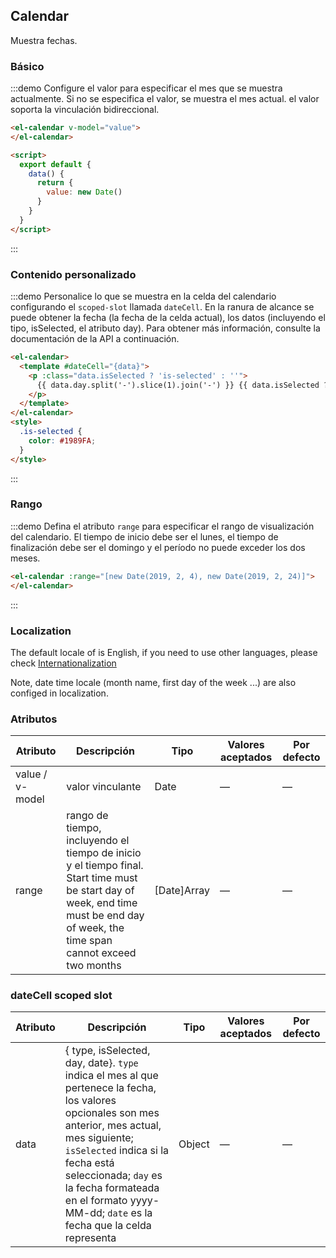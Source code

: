 ## Calendar

Muestra fechas.

### Básico

:::demo Configure el valor para especificar el mes que se muestra actualmente. Si no se especifica el valor, se muestra el mes actual. el valor soporta la vinculación bidireccional.
```html
<el-calendar v-model="value">
</el-calendar>

<script>
  export default {
    data() {
      return {
        value: new Date()
      }
    }
  }
</script>
```
:::

### Contenido personalizado

:::demo Personalice lo que se muestra en la celda del calendario configurando el `scoped-slot` llamada `dateCell`. En la ranura de alcance se puede obtener la fecha (la fecha de la celda actual), los datos (incluyendo el tipo, isSelected, el atributo day). Para obtener más información, consulte la documentación de la API a continuación.

```html
<el-calendar>
  <template #dateCell="{data}">
    <p :class="data.isSelected ? 'is-selected' : ''">
      {{ data.day.split('-').slice(1).join('-') }} {{ data.isSelected ? '✔️' : '' }}
    </p>
  </template>
</el-calendar>
<style>
  .is-selected {
    color: #1989FA;
  }
</style>
```
:::

### Rango

:::demo Defina el atributo `range` para especificar el rango de visualización del calendario. El tiempo de inicio debe ser el lunes, el tiempo de finalización debe ser el domingo y el período no puede exceder los dos meses.
```html
<el-calendar :range="[new Date(2019, 2, 4), new Date(2019, 2, 24)]">
</el-calendar>
```
:::

### Localization

The default locale of is English, if you need to use other languages, please check [Internationalization](#/es/component/i18n)

Note, date time locale (month name, first day of the week ...) are also configed in localization.

### Atributos
| Atributo        | Descripción        | Tipo      | Valores aceptados     | Por defecto |
|-----------------|------------------- |---------- |---------------------- |------------ |
| value / v-model | valor vinculante   | Date | —            | —           |
| range           | rango de tiempo, incluyendo el tiempo de inicio y el tiempo final. Start time must be start day of week, end time must be end day of week, the time span cannot exceed two months | [Date]Array     | —           | —      |

### dateCell scoped slot
| Atributo      | Descripción | Tipo   | Valores aceptados | Por defecto |
|-----------------|-------------- |---------- |---------------------- |--------- |
| data            | { type, isSelected, day, date}. `type` indica el mes al que pertenece la fecha, los valores opcionales son mes anterior, mes actual, mes siguiente; `isSelected` indica si la fecha está seleccionada; `day` es la fecha formateada en el formato yyyy-MM-dd; `date` es la fecha que la celda representa | Object      | —           | —      |


